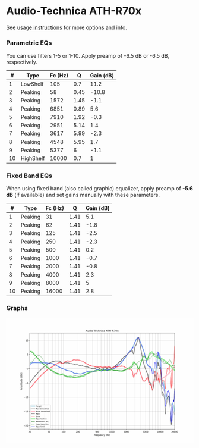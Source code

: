 # Audio-Technica ATH-R70x
See [usage instructions](https://github.com/jaakkopasanen/AutoEq#usage) for more options and info.

### Parametric EQs
You can use filters 1-5 or 1-10. Apply preamp of -6.5 dB or -6.5 dB, respectively.

|   # | Type      |   Fc (Hz) |    Q |   Gain (dB) |
|-----|-----------|-----------|------|-------------|
|   1 | LowShelf  |       105 | 0.7  |        11.2 |
|   2 | Peaking   |        58 | 0.45 |       -10.8 |
|   3 | Peaking   |      1572 | 1.45 |        -1.1 |
|   4 | Peaking   |      6851 | 0.89 |         5.6 |
|   5 | Peaking   |      7910 | 1.92 |        -0.3 |
|   6 | Peaking   |      2951 | 5.14 |         1.4 |
|   7 | Peaking   |      3617 | 5.99 |        -2.3 |
|   8 | Peaking   |      4548 | 5.95 |         1.7 |
|   9 | Peaking   |      5377 | 6    |        -1.1 |
|  10 | HighShelf |     10000 | 0.7  |         1   |

### Fixed Band EQs
When using fixed band (also called graphic) equalizer, apply preamp of **-5.6 dB** (if available) and set gains manually with these parameters.

|   # | Type    |   Fc (Hz) |    Q |   Gain (dB) |
|-----|---------|-----------|------|-------------|
|   1 | Peaking |        31 | 1.41 |         5.1 |
|   2 | Peaking |        62 | 1.41 |        -1.8 |
|   3 | Peaking |       125 | 1.41 |        -2.5 |
|   4 | Peaking |       250 | 1.41 |        -2.3 |
|   5 | Peaking |       500 | 1.41 |         0.2 |
|   6 | Peaking |      1000 | 1.41 |        -0.7 |
|   7 | Peaking |      2000 | 1.41 |        -0.8 |
|   8 | Peaking |      4000 | 1.41 |         2.3 |
|   9 | Peaking |      8000 | 1.41 |         5   |
|  10 | Peaking |     16000 | 1.41 |         2.8 |

### Graphs
![](./Audio-Technica%20ATH-R70x.png)
